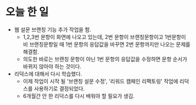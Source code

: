 # 오늘 한 일

- 웹 설문 브랜칭 기능 추가 작업을 함.
  - 1,2,3번 문항이 화면에 나오고 있는데, 2번 문항이 브랜칭문항이고 1번문항이 비 브랜칭문항일 때 1번 문항의 응답값을 바꾸면 2번 문항까지만 나오는 문제를 해결함.
  - 의도한 바로는 브랜칭 문항이 아닌 1번 문항의 응답값을 수정하면 문항 순서가 바뀌지 않아야 하는 것이다.
- 리덕스에 대해서 다시 학습했다.
  - 이제 작업이 시작 될 '브랜칭 설문 수정', '리워드 캠페인 리팩토링' 작업에 리덕스를 사용하기로 결정되었다.
  - 6개월간 안 한 리덕스를 다시 배워야 할 필요가 생김.
